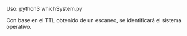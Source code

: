 Uso: python3 whichSystem.py <IP>

Con base en el TTL obtenido de un escaneo, se identificará el sistema operativo.
